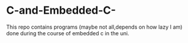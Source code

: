 # C-and-Embedded-C-
This repo contains programs (maybe not all,depends on how lazy I am) done during the course of embedded c in the uni. 
